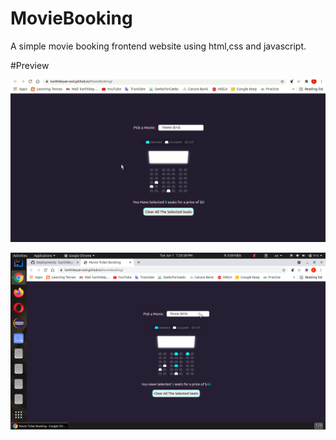 # MovieBooking

A simple movie booking frontend website using html,css and javascript.

#Preview

![Gif Preview](/video/preview.gif)

![Picture Preview](/img/moviebooking.png)